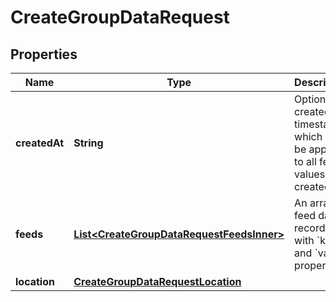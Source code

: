 

# CreateGroupDataRequest


## Properties

| Name | Type | Description | Notes |
|------------ | ------------- | ------------- | -------------|
|**createdAt** | **String** | Optional created_at timestamp which will be applied to all feed values created. |  [optional] |
|**feeds** | [**List&lt;CreateGroupDataRequestFeedsInner&gt;**](CreateGroupDataRequestFeedsInner.md) | An array of feed data records with &#x60;key&#x60; and &#x60;value&#x60; properties. |  |
|**location** | [**CreateGroupDataRequestLocation**](CreateGroupDataRequestLocation.md) |  |  [optional] |



